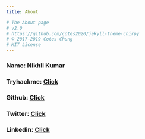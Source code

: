 ```yaml
---
title: About

# The About page
# v2.0
# https://github.com/cotes2020/jekyll-theme-chirpy
# © 2017-2019 Cotes Chung
# MIT License
---
```


### Name: Nikhil Kumar
### Tryhackme: [Click](https://tryhackme.com/p/bettercalln1ck)
### Github: [Click](https://github.com/bettercalln1ck)
### Twitter: [Click](https://twitter.com/bettercalln1ck)
### Linkedin: [Click](https://www.linkedin.com/in/nikhil-kumar-232b5616b/)